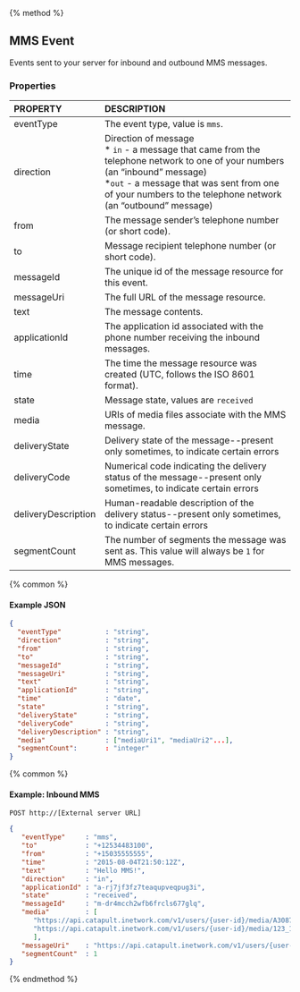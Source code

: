 {% method %}
## MMS Event
Events sent to your server for inbound and outbound MMS messages.

### Properties
| PROPERTY            | DESCRIPTION                                                                                                                                                                                                                                  |
|:--------------------|:---------------------------------------------------------------------------------------------------------------------------------------------------------------------------------------------------------------------------------------------|
| eventType           | The event type, value is `mms`.                                                                                                                                                                                                              |
| direction           | Direction of message<br> * `in` - a message that came from the telephone network to one of your numbers (an “inbound” message)<br>*`out` - a message that was sent from one of your numbers to the telephone network (an “outbound” message) |
| from                | The message sender’s telephone number (or short code).                                                                                                                                                                                       |
| to                  | Message recipient telephone number (or short code).                                                                                                                                                                                          |
| messageId           | The unique id of the message resource for this event.                                                                                                                                                                                        |
| messageUri          | The full URL of the message resource.                                                                                                                                                                                                        |
| text                | The message contents.                                                                                                                                                                                                                        |
| applicationId       | The application id associated with the phone number receiving the inbound messages.                                                                                                                                                          |
| time                | The time the message resource was created (UTC, follows the ISO 8601 format).                                                                                                                                                                |
| state               | Message state, values are `received`                                                                                                                                                                                                         |
| media               | URIs of media files associate with the MMS message.                                                                                                                                                                                          |
| deliveryState       | Delivery state of the message--present only sometimes, to indicate certain errors                                                                                                                                                            |
| deliveryCode        | Numerical code indicating the delivery status of the message--present only sometimes, to indicate certain errors                                                                                                                             |
| deliveryDescription | Human-readable description of the delivery status--present only sometimes, to indicate certain errors                                                                                                                                  |
| segmentCount | The number of segments the message was sent as. This value will always be `1` for MMS messages.

{% common %}

#### Example JSON


```json
{
  "eventType"           : "string",
  "direction"           : "string",
  "from"                : "string",
  "to"                  : "string",
  "messageId"           : "string",
  "messageUri"          : "string",
  "text"                : "string",
  "applicationId"       : "string",
  "time"                : "date",
  "state"               : "string",
  "deliveryState"       : "string",
  "deliveryCode"        : "string",
  "deliveryDescription" : "string",
  "media"               : ["mediaUri1", "mediaUri2"...],
  "segmentCount":       : "integer"
}
```

{% common %}
#### Example: Inbound MMS

```
POST http://[External server URL]
```

```json
{
   "eventType"     : "mms",
   "to"            : "+12534483100",
   "from"          : "+15035555555",
   "time"          : "2015-08-04T21:50:12Z",
   "text"          : "Hello MMS!",
   "direction"     : "in",
   "applicationId" : "a-rj7jf3fz7teaqupveqpug3i",
   "state"         : "received",
   "messageId"     : "m-dr4mcch2wfb6frcls677glq",
   "media"         : [
      "https://api.catapult.inetwork.com/v1/users/{user-id}/media/A3087419-73C2-4A03-BB39-06BF3B1C240F-m-dr4mcch2wfb6frcls677glq.jpg",
      "https://api.catapult.inetwork.com/v1/users/{user-id}/media/123_1-m-dr4mcch2wfb6frcls677glq.smil"
      ],
   "messageUri"    : "https://api.catapult.inetwork.com/v1/users/{user-id}/messages/m-dr4mcch2wfb6frcls677glq",
   "segmentCount"  : 1
}
```
{% endmethod %}
